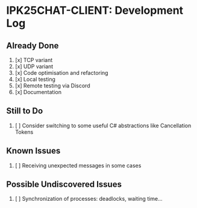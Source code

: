 # IPK25CHAT-CLIENT: Development Log


## Already Done

1. [x] TCP variant
2. [x] UDP variant
3. [x] Code optimisation and refactoring
4. [x] Local testing
5. [x] Remote testing via Discord
6. [x] Documentation


## Still to Do

1. [ ] Consider switching to some useful C# abstractions like Cancellation Tokens


## Known Issues

1. [ ] Receiving unexpected messages in some cases


## Possible Undiscovered Issues

1. [ ] Synchronization of processes: deadlocks, waiting time...

